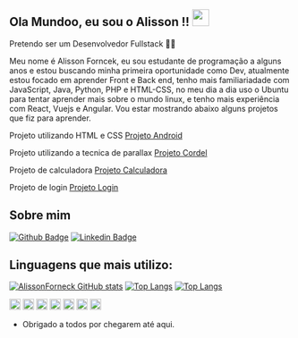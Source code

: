 ## Ola Mundoo, eu sou o Alisson !! <img src=https://github.com/TheDudeThatCode/TheDudeThatCode/blob/master/Assets/Earth.gif width="30">
 
Pretendo ser um Desenvolvedor Fullstack 👩‍💻

<p>Meu nome é Alisson Forncek, eu sou estudante de programação a alguns anos e estou buscando minha primeira oportunidade como Dev, atualmente estou focado em aprender Front e Back end, tenho mais familiariadade com JavaScript, Java, Python, PHP e HTML-CSS, no meu dia a dia uso o Ubuntu para tentar aprender mais sobre o mundo linux, e tenho mais experiência com React, Vuejs e Angular.
Vou estar mostrando abaixo alguns projetos que fiz para aprender.</p>
<p>Projeto utilizando HTML e CSS <a href="https://alissonforneck.github.io/projeto-android/" target="_blank" rel="external">Projeto Android</a></p>
<p>Projeto utilizando a tecnica de parallax <a href="https://alissonforneck.github.io/projeto-cordel/" target="_blank" rel="external">Projeto Cordel</a><p>
<p>Projeto de calculadora <a href="https://alissonforneck.github.io/projeto-calculadora/" target="_blank" rel="external">Projeto Calculadora</a><p>
<p>Projeto de login <a href="https://alissonforneck.github.io/Projeto-login/" target="_blank" rel="external">Projeto Login</a><p>

## Sobre mim
[![Github Badge](https://img.shields.io/badge/-Github-000?style=flat-square&logo=Github&logoColor=white&link=https://github.com/alissonforneck)](https://github.com/alissonforneck)
[![Linkedin Badge](https://img.shields.io/badge/-LinkedIn-blue?style=flat-square&logo=Linkedin&logoColor=white&link=https://www.linkedin.com/in/alisson-forneck-8902061b2/)](https://www.linkedin.com/in/alisson-forneck-8902061b2/)
<br>


## Linguagens que mais utilizo:
[![AlissonForneck GitHub stats](https://github-readme-stats.vercel.app/api?username=alissonforneck)](https://github.com/alissonforneck/github-readme-stats)
[![Top Langs](https://github-readme-stats.vercel.app/api/top-langs/?username=alissonforneck&layout=compact)](https://github.com/alissonforneck/github-readme-stats)
[![Top Langs](https://github-readme-stats.vercel.app/api/top-langs/?username=alissonforneck&langs_count=8)](https://github.com/alissonforneck/github-readme-stats)









<code><img height="20" src="https://img.shields.io/badge/Java-ED8B00?style=for-the-badge&logo=java&logoColor=white"></code>
<code><img height="20" src="https://img.shields.io/badge/MySQL-00000F?style=for-the-badge&logo=mysql&logoColor=white"></code>
<code><img height="20" src="https://img.shields.io/badge/Postman-FF6C37?style=for-the-badge&logo=Postman&logoColor=white"></code>
<code><img height="20" src="https://img.shields.io/badge/Git-F05032?style=for-the-badge&logo=git&logoColor=white"></code>
<code><img height="20" src="https://img.shields.io/badge/JavaScript-323330?style=for-the-badge&logo=javascript&logoColor=F7DF1E"></code>
<code><img height="20" src="https://img.shields.io/badge/HTML-239120?style=for-the-badge&logo=html5&logoColor=white"></code>
<code><img height="20" src="https://img.shields.io/badge/CSS-239120?&style=for-the-badge&logo=css3&logoColor=white"></code>

- Obrigado a todos por chegarem até aqui. 
